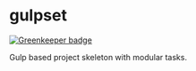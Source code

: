 # gulpset

[![Greenkeeper badge](https://badges.greenkeeper.io/fourdigit/gulpset.svg)](https://greenkeeper.io/)

Gulp based project skeleton with modular tasks.
